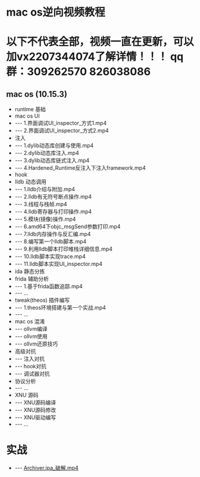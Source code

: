# mac os逆向视频教程
# 以下不代表全部，视频一直在更新，可以加vx2207344074了解详情！！！ qq群：309262570 826038086
 ## mac os (10.15.3)
 * runtime 基础
 * mac os UI
 * --- 1.界面调试UI_inspector_方式1.mp4
 * --- 2.界面调试UI_inspector_方式2.mp4
 * 注入
 * --- 1.dylib动态库创建与使用.mp4
 * --- 2.dylib动态库注入.mp4
 * --- 3.dylib动态库链式注入.mp4
 * --- 4.Hardened_Runtime反注入下注入framework.mp4
 * hook
 * lldb 动态调用
 * --- 1.lldb介绍与附加.mp4
 * --- 2.lldb有无符号断点操作.mp4
 * --- 3.线程与栈帧.mp4
 * --- 4.lldb寄存器与打印操作.mp4
 * --- 5.模块(镜像)操作.mp4
 * --- 6.amd64下objc_msgSend参数打印.mp4 
 * --- 7.lldb内存操作与反汇编.mp4
 * --- 8.编写第一个lldb脚本.mp4
 * --- 9.利用lldb脚本打印堆栈详细信息.mp4
 * --- 10.lldb脚本实现trace.mp4
 * --- 11.lldb脚本实现UI_inspector.mp4
 * ida 静态分拣
 * frida 辅助分析
 * --- 1.基于frida函数追踪.mp4
 * --- ...
  * tweak(theos) 插件编写
 * --- 1.theos环境搭建与第一个实战.mp4
 * --- ...
 * mac os 混淆
 * --- ollvm编译
 * --- ollvm使用
 * --- ollvm还原技巧
 * 高级对抗
 * --- 注入对抗
 * --- hook对抗
 * --- 调试器对抗
 * 协议分析
 * --- ...
 * XNU 源码
 * --- XNU源码编译
 * --- XNU源码修改
 * --- XNU驱动编写
 * --- ...
 # 实战
  * --- [Archiver.ipa_破解.mp4](https://github.com/haidragon/study_frida)
